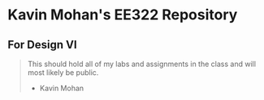 # Kavin Mohan's EE322 Repository
## For Design VI
> This should hold all of my labs and assignments in the class and will most likely be public.
>  - Kavin Mohan
